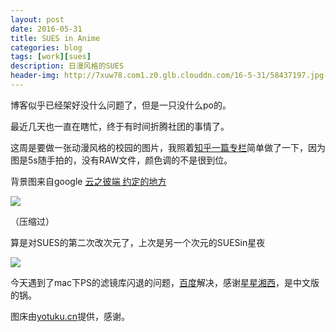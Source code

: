 ```yaml
---
layout: post
date: 2016-05-31
title: SUES in Anime
categories: blog
tags: [work][sues]
description: 日漫风格的SUES
header-img: http://7xuw78.com1.z0.glb.clouddn.com/16-5-31/58437197.jpg-normal
---
```


博客似乎已经架好没什么问题了，但是一只没什么po的。

最近几天也一直在瞎忙，终于有时间折腾社团的事情了。

这周是要做一张动漫风格的校园的图片，我照着[知乎一篇专栏](http://zhuanlan.zhihu.com/p/20026525?f3fb8ead20=57cd1e442fba3324e0d3daf644800c84)简单做了一下，因为图是5s随手拍的，没有RAW文件，颜色调的不是很到位。

背景图来自google [云之彼端 约定的地方](http://bz1080p.com/archives/9975)

![](http://7xuw78.com1.z0.glb.clouddn.com/16-5-31/32308357.jpg-normal)

（压缩过）

算是对SUES的第二次改次元了，上次是另一个次元的SUESin星夜

![](http://7xuw78.com1.z0.glb.clouddn.com/16-5-31/30685401.jpg-normal)



今天遇到了mac下PS的滤镜库闪退的问题，[百度](http://jingyan.baidu.com/article/5d6edee2f769fd99eadeece9.html)解决，感谢[星星湘西](http://jingyan.baidu.com/user/npublic?un=星星湘西)，是中文版的锅。

图床由[yotuku.cn](http://yotuku.cn)提供，感谢。